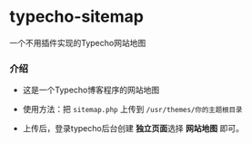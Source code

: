 # typecho-sitemap

一个不用插件实现的Typecho网站地图

### 介绍 ###

 - 这是一个Typecho博客程序的网站地图

 - 使用方法：把 `sitemap.php` 上传到 `/usr/themes/你的主题根目录` 

 - 上传后，登录typecho后台创建 **独立页面**选择 **网站地图** 即可。
